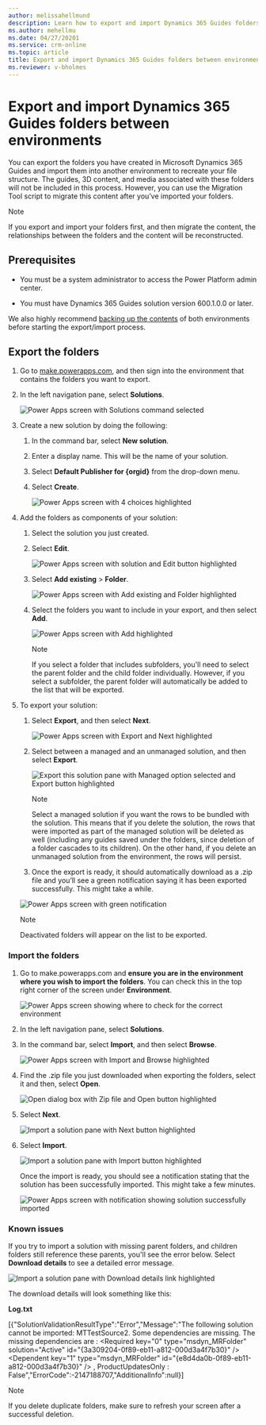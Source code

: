 ```yaml
---
author: melissahellmund
description: Learn how to export and import Dynamics 365 Guides folders between environments
ms.author: mehellmu
ms.date: 04/27/20201
ms.service: crm-online
ms.topic: article
title: Export and import Dynamics 365 Guides folders between environments
ms.reviewer: v-bholmes
---
```


# Export and import Dynamics 365 Guides folders between environments

You can export the folders you have created in Microsoft Dynamics 365 Guides and import them into another environment to recreate your file structure. The guides, 3D 
content, and media associated with these folders will not be included in this process. However, you can use the Migration Tool script to migrate this content after 
you’ve imported your folders.  

> [!NOTE]
> If you export and import your folders first, and then migrate the content, the relationships between the folders and the content will be reconstructed.

## Prerequisites 

- You must be a system administrator to access the Power Platform admin center.  

- You must have Dynamics 365 Guides solution version 600.1.0.0 or later.  

We also highly recommend [backing up the contents](https://docs.microsoft.com/power-platform/admin/backup-restore-environments#create-a-manual-backup) of both environments before starting the export/import process. 

## Export the folders

1. Go to [make.powerapps.com](https://www.make.powerapps.com), and then sign into the environment that contains the folders you want to export. 

2. In the left navigation pane, select **Solutions**. 

    ![Power Apps screen with Solutions command selected](media/export-folders-01.PNG "Power Apps screen with Solutions command selected")

3. Create a new solution by doing the following:  

    1. In the command bar, select **New solution**.  

    2. Enter a display name. This will be the name of your solution.  

    3. Select **Default Publisher for {orgid}** from the drop-down menu.  

    4. Select **Create**.  

       ![Power Apps screen with 4 choices highlighted](media/export-folders-02.PNG "Power Apps screen with 4 choices highlighted")

4. Add the folders as components of your solution:  

    1. Select the solution you just created.  

    2. Select **Edit**.  

       ![Power Apps screen with solution and Edit button highlighted](media/export-folders-03.PNG "Power Apps screen with solution and Edit button highlighted")

    3. Select **Add existing** > **Folder**.  

       ![Power Apps screen with Add existing and Folder highlighted](media/export-folders-04.PNG "Power Apps screen with Add existing and Folder highlighted")

    4. Select the folders you want to include in your export, and then select **Add**.  

       ![Power Apps screen with Add highlighted](media/export-folders-05.PNG "Power Apps screen with Add highlighted")
 
       > [!NOTE]
       > If you select a folder that includes subfolders, you'll need to select the parent folder and the child folder individually. However, if you select a subfolder, the parent folder will automatically be added to the list that will be exported. 

5. To export your solution:  

    1. Select **Export**, and then select **Next**. 

       ![Power Apps screen with Export and Next highlighted](media/export-folders-06.PNG "Power Apps screen with Export and Next highlighted")

    2. Select between a managed and an unmanaged solution, and then select **Export**.  

       ![Export this solution pane with Managed option selected and Export button highlighted](media/export-folders-07.PNG "Export this solution pane with Managed option selected and Export button highlighted")
       
       > [!NOTE]
       > Select a managed solution if you want the rows to be bundled with the solution. This means that if you delete the solution, the rows that were imported as part of the managed solution will be deleted as well (including any guides saved under the folders, since deletion of a folder cascades to its children). On the other hand, if you delete an unmanaged solution from the environment, the rows will persist.

    3. Once the export is ready, it should automatically download as a .zip file and you’ll see a green notification saying it has been exported successfully. This might take a while.   

      ![Power Apps screen with green notification](media/export-folders-08.PNG "Power Apps screen with green notification")
      
      > [!NOTE]
      > Deactivated folders will appear on the list to be exported.
      
### Import the folders

1. Go to make.powerapps.com and **ensure you are in the environment where you wish to import the folders**. You can check this in the top right corner of the screen under **Environment**.  

    ![Power Apps screen showing where to check for the correct environment](media/export-folders-09.PNG "Power Apps screen showing where to check for the correct environment")

2. In the left navigation pane, select **Solutions**.  

3. In the command bar, select **Import**, and then select **Browse**.  

    ![Power Apps screen with Import and Browse highlighted](media/export-folders-10.PNG "Power Apps screen with Import and Browse highlighted")

4. Find the .zip file you just downloaded when exporting the folders, select it and then, select **Open**.  

    ![Open dialog box with Zip file and Open button highlighted](media/export-folders-11.PNG "Open dialog box with Zip file and Open button highlighted")

5. Select **Next**.  

    ![Import a solution pane with Next button highlighted](media/export-folders-12.PNG "Import a solution pane with Next button highlighted")

6. Select **Import**.  

    ![Import a solution pane with Import button highlighted](media/export-folders-13.PNG "Import a solution pane with Import button highlighted")

    Once the import is ready, you should see a notification stating that the solution has been successfully imported. This might take a few minutes.
 
    ![Power Apps screen with notification showing solution successfully imported](media/export-folders-14.PNG "Power Apps screen with notification showing solution successfully imported")

### Known issues 

If you try to import a solution with missing parent folders, and children folders still reference these parents, you'll see the error below. Select **Download details**  to see a detailed error message.

![Import a solution pane with Download details link highlighted](media/export-folders-15.PNG "Import a solution pane with Download details link highlighted")
 
The download details will look something like this:

**Log.txt** 

[{"SolutionValidationResultType":"Error","Message":"The following solution cannot be imported: MTTestSource2. Some dependencies are missing. The missing dependencies are : <MissingDependencies><MissingDependency><Required key=\"0\" type=\"msdyn_MRFolder\" solution=\"Active\" id=\"{3a309204-0f89-eb11-a812-000d3a4f7b30}\" /><Dependent key=\"1\" type=\"msdyn_MRFolder\" id=\"{e8d4da0b-0f89-eb11-a812-000d3a4f7b30}\" /></MissingDependency></MissingDependencies> , ProductUpdatesOnly : False","ErrorCode":-2147188707,"AdditionalInfo":null}] 
 
> [!NOTE]
> If you delete duplicate folders, make sure to refresh your screen after a successful deletion.   

      

